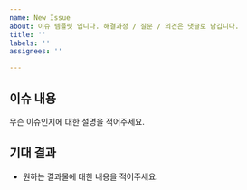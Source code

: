 ```yaml
---
name: New Issue
about: 이슈 템플릿 입니다. 해결과정 / 질문 / 의견은 댓글로 남깁니다.
title: ''
labels: ''
assignees: ''

---
```


## 이슈 내용
무슨 이슈인지에 대한 설명을 적어주세요.

## 기대 결과
- 원하는 결과물에 대한 내용을 적어주세요.
